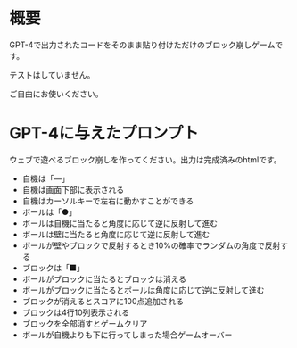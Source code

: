 # 概要
GPT-4で出力されたコードをそのまま貼り付けただけのブロック崩しゲームです。

テストはしていません。

ご自由にお使いください。

# GPT-4に与えたプロンプト
ウェブで遊べるブロック崩しを作ってください。出力は完成済みのhtmlです。

* 自機は「―」
* 自機は画面下部に表示される
* 自機はカーソルキーで左右に動かすことができる
* ボールは「●」
* ボールは自機に当たると角度に応じて逆に反射して進む
* ボールは壁に当たると角度に応じて逆に反射して進む
* ボールが壁やブロックで反射するとき10%の確率でランダムの角度で反射する
* ブロックは「■」
* ボールがブロックに当たるとブロックは消える
* ボールがブロックに当たるとボールは角度に応じて逆に反射して進む
* ブロックが消えるとスコアに100点追加される
* ブロックは4行10列表示される
* ブロックを全部消すとゲームクリア
* ボールが自機よりも下に行ってしまった場合ゲームオーバー